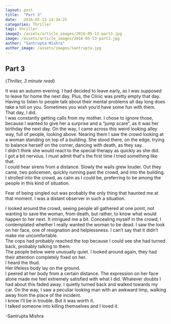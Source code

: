 ```yaml
---
layout: post
title:  "Part 3"
date:   2016-05-13 14:34:25
categories: Thriller
tags: thriller
image2: /assets/article_images/2016-05-13-part3.jpg
image: /assets/article_images/2016-05-13-part3.jpg
author: "Santrupta Mishra"
author_image: /assets/images/santrupta.jpg
---
```

<h2>Part 3</h2>
(<i>Thriller, 3 minute read</i>)
<p>It was an autumn evening. I had decided to leave early, as I was supposed to leave for home the next day. Plus, the Clinic was pretty empty that day.<br>
Having to listen to people talk about their mental problems all day long does take a toll on you. Sometimes you wish you’d have some fun with them. <br>
That day, I did.<br>
I was constantly getting calls from my mother. I chose to ignore those, because I wanted to give her a surprise and a “jump scare”, as it was her birthday the next day.
On the way, I came across this weird looking alley way, full of people, looking above. Nearing them I saw the crowd looking at a woman standing on top of a building.
She stood there, on the edge, trying to balance herself on the corner, dancing with death, as they say. <br>
I didn’t think she would react to the special therapy as quickly as she did. <br>
I got a bit nervous. I must admit that's the first time I tried something like that.<br>
I could hear sirens from a distance. Slowly the wails grew louder. Out they came, two policemen, quickly running past the crowd, and into the building. I strolled into the crowd, as calm as I could be, preferring to be among the people in this kind of situation.</br>

<p>Fear of being singled out was probably the only thing that haunted me at that moment. I was a distant observer in such a situation.</p>

<p>I looked around the crowd, seeing people all gathered at one point, not wanting to save the woman, from death, but rather, to know what would happen to her next. It intrigued me a bit. Concealing myself in the crowd, I contemplated whether I really wanted the woman to be dead. I saw the look on her face, one of resignation and helplessness. I can’t say that it didn’t make me uncomfortable.<br>
The cops had probably reached the top because I could see she had turned back, probably talking to them. <br>
The people below were unusually quiet. I looked around again, they had their attention completely fixed on her.<br> 
I heard the thud.<br>
Her lifeless body lay on the ground.<br> 
I peered at her body from a certain distance. The expression on her face alone made me feel extremely satisfied with what I did. Whatever doubts I had about this faded away.
I quietly turned back and walked towards my car. On the way, I saw a peculiar looking man with an awkward limp, walking away from the place of the incident.<br>
I know I’ll be in trouble. But it was worth it. <br>
I talked someone into killing themselves and I loved it.</p>

<p>-Santrupta Mishra</p>
